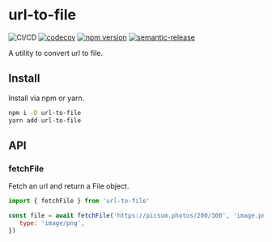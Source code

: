 # url-to-file

![CI/CD](https://github.com/alfredosalzillo/url-to-file/workflows/CI/CD/badge.svg)
[![codecov](https://codecov.io/gh/alfredosalzillo/rollup-plugin-multi-input/branch/master/graph/badge.svg)](https://codecov.io/gh/alfredosalzillo/url-to-file)
[![npm version](https://badge.fury.io/js/url-to-file.svg)](https://badge.fury.io/js/rollup-plugin-multi-input)
[![semantic-release](https://img.shields.io/badge/%20%20%F0%9F%93%A6%F0%9F%9A%80-semantic--release-e10079.svg)](https://github.com/semantic-release/semantic-release)

A utility to convert url to file.

## Install

Install via npm or yarn.

```bash
npm i -D url-to-file
yarn add url-to-file
```

## API

### fetchFile

Fetch an url and return a File object.

```javascript
import { fetchFile } from 'url-to-file'

const file = await fetchFile('https://picsum.photos/200/300', 'image.png', {
   type: 'image/png',
})
```
